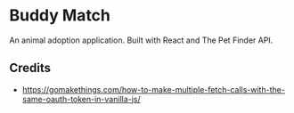 # Buddy Match

An animal adoption application. Built with React and The Pet Finder API.

## Credits
* https://gomakethings.com/how-to-make-multiple-fetch-calls-with-the-same-oauth-token-in-vanilla-js/